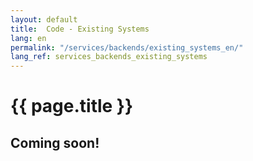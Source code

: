 ```yaml
---
layout: default
title:  Code - Existing Systems
lang: en
permalink: "/services/backends/existing_systems_en/"
lang_ref: services_backends_existing_systems
---
```

# {{ page.title }}
## Coming soon!
